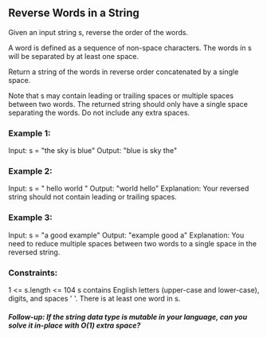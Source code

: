 ## Reverse Words in a String

Given an input string s, reverse the order of the words.

A word is defined as a sequence of non-space characters. The words in s will be separated by at least one space.

Return a string of the words in reverse order concatenated by a single space.

Note that s may contain leading or trailing spaces or multiple spaces between two words. The returned string should only have a single space separating the words. Do not include any extra spaces.

 

### Example 1:

Input: s = "the sky is blue"
Output: "blue is sky the"

### Example 2:

Input: s = "  hello world  "
Output: "world hello"
Explanation: Your reversed string should not contain leading or trailing spaces.

### Example 3:

Input: s = "a good   example"
Output: "example good a"
Explanation: You need to reduce multiple spaces between two words to a single space in the reversed string.
 

### Constraints:

1 <= s.length <= 104
s contains English letters (upper-case and lower-case), digits, and spaces ' '.
There is at least one word in s.
 

##### Follow-up: If the string data type is mutable in your language, can you solve it in-place with O(1) extra space?